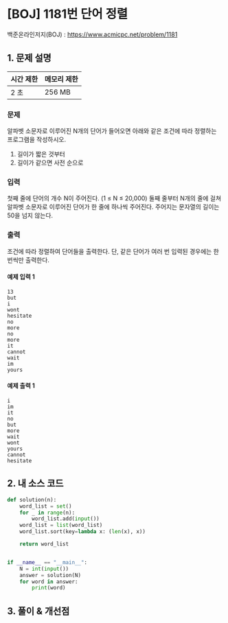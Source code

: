 # [BOJ] 1181번 단어 정렬

백준온라인저지(BOJ) :  https://www.acmicpc.net/problem/1181



## 1. 문제 설명

| 시간 제한 | 메모리 제한 | 
| :-------- | :---------- |
| 2 초      | 256 MB      | 

### 문제

알파벳 소문자로 이루어진 N개의 단어가 들어오면 아래와 같은 조건에 따라 정렬하는 프로그램을 작성하시오.

1. 길이가 짧은 것부터
2. 길이가 같으면 사전 순으로

### 입력

첫째 줄에 단어의 개수 N이 주어진다. (1 ≤ N ≤ 20,000) 둘째 줄부터 N개의 줄에 걸쳐 알파벳 소문자로 이루어진 단어가 한 줄에 하나씩 주어진다. 주어지는 문자열의 길이는 50을 넘지 않는다.

### 출력

조건에 따라 정렬하여 단어들을 출력한다. 단, 같은 단어가 여러 번 입력된 경우에는 한 번씩만 출력한다.

#### 예제 입력 1

```
13
but
i
wont
hesitate
no
more
no
more
it
cannot
wait
im
yours
```

#### 예제 출력 1

```
i
im
it
no
but
more
wait
wont
yours
cannot
hesitate
```


## 2. 내 소스 코드

```python
def solution(n):
    word_list = set()
    for _ in range(n):
        word_list.add(input())
    word_list = list(word_list)
    word_list.sort(key=lambda x: (len(x), x))

    return word_list


if __name__ == "__main__":
    N = int(input())
    answer = solution(N)
    for word in answer:
        print(word)
```



## 3. 풀이 & 개선점

